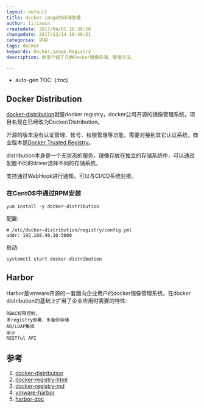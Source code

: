 ```yaml
---
layout: default
title: docker image的存储管理
author: lijiaocn
createdate: 2017/04/01 16:39:28
changedate: 2017/12/14 18:49:51
categories: 项目
tags: docker
keywords: Docker,image,Registry
description: 收录介绍了几种Docker镜像存储、管理方法。

---
```


* auto-gen TOC:
{:toc}

## Docker Distribution

[docker-distribution][1]就是docker registry，docker公司开源的镜像管理系统，项目名现在已经改为Docker/Distribution。

开源的版本没有认证管理、帐号、权限管理等功能，需要对接到其它认证系统，商业版本是[Docker Trusted Registry](https://docker.github.io/datacenter/dtr/2.1/guides/)。

distribution本身是一个无状态的服务，镜像存放在独立的存储系统中，可以通过配置不同的driver选择不同的存储系统。

支持通过WebHook进行通知，可以与CI/CD系统对接。

### 在CentOS中通过RPM安装

	yum install -y docker-distribution

配置:

	# /etc/docker-distribution/registry/config.yml
	addr: 192.168.40.10:5000

启动:

	systemctl start docker-distribution

## Harbor

Harbor是vmware开源的一套面向企业用户的docker镜像管理系统，在docker distribution的基础上扩展了企业应用时需要的特性:

	RBAC权限控制，
	多registry部署，多备份存储
	AD/LDAP集成
	审计
	RESTful API

## 参考

1. [docker-distribution][1]
2. [docker-registry-html][2]
3. [docker-registry-md][3]
4. [vmware-harbor][4]
5. [harbor-doc][5]

[1]: https://github.com/docker/distribution "docker-distribution"
[2]: https://docker.github.io/registry/ "docker-registry-html"
[3]: https://github.com/docker/docker.github.io/tree/master/registry "docker-registry-md"
[4]: https://vmware.github.io/harbor/ "vmware-harbor"
[5]: https://github.com/vmware/harbor/tree/master/docs "harbor-doc"
